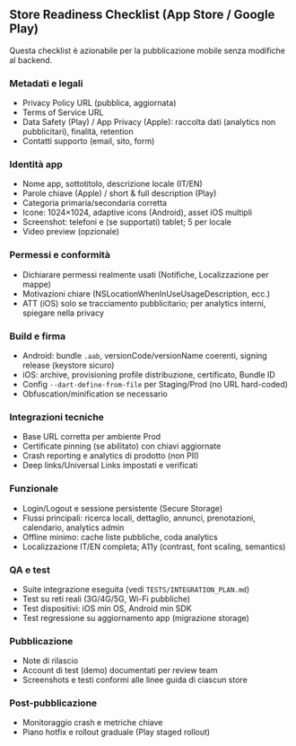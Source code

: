 ## Store Readiness Checklist (App Store / Google Play)

Questa checklist è azionabile per la pubblicazione mobile senza modifiche al backend.

### Metadati e legali
- Privacy Policy URL (pubblica, aggiornata)
- Terms of Service URL
- Data Safety (Play) / App Privacy (Apple): raccolta dati (analytics non pubblicitari), finalità, retention
- Contatti supporto (email, sito, form)

### Identità app
- Nome app, sottotitolo, descrizione locale (IT/EN)
- Parole chiave (Apple) / short & full description (Play)
- Categoria primaria/secondaria corretta
- Icone: 1024×1024, adaptive icons (Android), asset iOS multipli
- Screenshot: telefoni e (se supportati) tablet; 5 per locale
- Video preview (opzionale)

### Permessi e conformità
- Dichiarare permessi realmente usati (Notifiche, Localizzazione per mappe)
- Motivazioni chiare (NSLocationWhenInUseUsageDescription, ecc.)
- ATT (iOS) solo se tracciamento pubblicitario; per analytics interni, spiegare nella privacy

### Build e firma
- Android: bundle `.aab`, versionCode/versionName coerenti, signing release (keystore sicuro)
- iOS: archive, provisioning profile distribuzione, certificato, Bundle ID
- Config `--dart-define-from-file` per Staging/Prod (no URL hard-coded)
- Obfuscation/minification se necessario

### Integrazioni tecniche
- Base URL corretta per ambiente Prod
- Certificate pinning (se abilitato) con chiavi aggiornate
- Crash reporting e analytics di prodotto (non PII)
- Deep links/Universal Links impostati e verificati

### Funzionale
- Login/Logout e sessione persistente (Secure Storage)
- Flussi principali: ricerca locali, dettaglio, annunci, prenotazioni, calendario, analytics admin
- Offline minimo: cache liste pubbliche, coda analytics
- Localizzazione IT/EN completa; A11y (contrast, font scaling, semantics)

### QA e test
- Suite integrazione eseguita (vedi `TESTS/INTEGRATION_PLAN.md`)
- Test su reti reali (3G/4G/5G, Wi-Fi pubbliche)
- Test dispositivi: iOS min OS, Android min SDK
- Test regressione su aggiornamento app (migrazione storage)

### Pubblicazione
- Note di rilascio
- Account di test (demo) documentati per review team
- Screenshots e testi conformi alle linee guida di ciascun store

### Post-pubblicazione
- Monitoraggio crash e metriche chiave
- Piano hotfix e rollout graduale (Play staged rollout)


